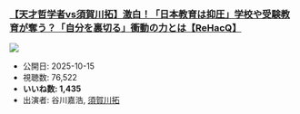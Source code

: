 ### [【天才哲学者vs須賀川拓】激白！「日本教育は抑圧」学校や受験教育が奪う？「自分を裏切る」衝動の力とは【ReHacQ】](https://www.youtube.com/watch?v=E_HqBZ_0kQU)
[![](https://img.youtube.com/vi/E_HqBZ_0kQU/sddefault.jpg)](https://www.youtube.com/watch?v=E_HqBZ_0kQU)
-   公開日: 2025-10-15
-   視聴数: 76,522
-   **いいね数: 1,435**
-   出演者: 谷川嘉浩, [須賀川拓](/rehacq_fan/people/須賀川拓 "wikilink")

